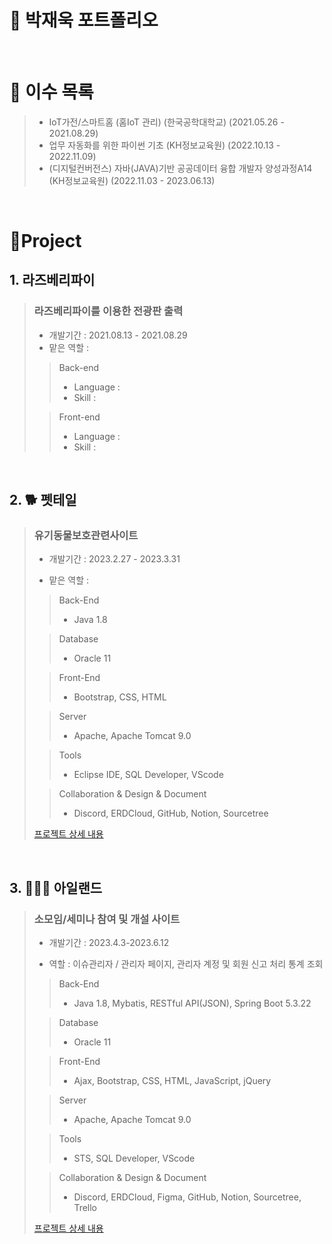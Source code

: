 # 📜 박재욱 포트폴리오

<br />

# 📒 이수 목록

> - IoT가전/스마트홈 (홈IoT 관리) (한국공학대학교) (2021.05.26 - 2021.08.29)  
> - 업무 자동화를 위한 파이썬 기초 (KH정보교육원) (2022.10.13 - 2022.11.09)   
> - (디지털컨버전스) 자바(JAVA)기반 공공데이터 융합 개발자 양성과정A14 (KH정보교육원) (2022.11.03 - 2023.06.13)
   


<br />

# 📝Project
## 1. 라즈베리파이

> ### 라즈베리파이를 이용한 전광판 출력
>
> - 개발기간 : 2021.08.13 - 2021.08.29
> - 맡은 역할 : 
>
>> Back-end
>> - Language : 
>> - Skill :
>> 
>> 
>
>> Front-end
>> - Language : 
>> - Skill : 

<br />

## 2. 🐕 펫테일

> ### 유기동물보호관련사이트
>
> - 개발기간 : 2023.2.27 - 2023.3.31
> 
> - 맡은 역할 : 
>
>
>> Back-End
>> - Java 1.8
>
>> Database
>> - Oracle 11
>
>> Front-End
>> - Bootstrap, CSS, HTML
>
>> Server
>> - Apache, Apache Tomcat 9.0
>
>> Tools
>> - Eclipse IDE, SQL Developer, VScode
>
>> Collaboration & Design & Document
>> - Discord, ERDCloud, GitHub, Notion, Sourcetree
>
> [프로젝트 상세 내용](https://google/com)

<br />

## 3. 🧑‍🤝‍🧑 아일랜드

> ### 소모임/세미나 참여 및 개설 사이트
>
> - 개발기간 : 2023.4.3-2023.6.12
>   
> - 역할 : 이슈관리자 / 관리자 페이지, 관리자 계정 및 회원 신고 처리 통계 조회
>
>> Back-End
>> - Java 1.8, Mybatis, RESTful API(JSON), Spring Boot 5.3.22
>
>> Database
>> - Oracle 11
>
>> Front-End
>> - Ajax, Bootstrap, CSS, HTML, JavaScript, jQuery
>
>> Server
>> - Apache, Apache Tomcat 9.0
>
>> Tools
>> - STS, SQL Developer, VScode
>
>> Collaboration & Design & Document
>> - Discord, ERDCloud, Figma, GitHub, Notion, Sourcetree, Trello
>
> [프로젝트 상세 내용](https://google/com)

